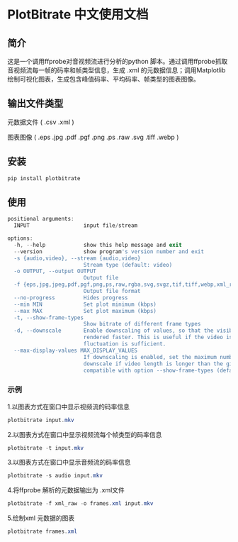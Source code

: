 # PlotBitrate 中文使用文档

## 简介

这是一个调用ffprobe对音视频流进行分析的python 脚本。通过调用ffprobe抓取音视频流每一帧的码率和帧类型信息，生成 .xml 的元数据信息；调用Matplotlib 绘制可视化图表，生成包含峰值码率、平均码率、帧类型的图表图像。



## 输出文件类型

元数据文件 ( .csv .xml )

图表图像 ( .eps .jpg .pdf .pgf .png .ps .raw .svg .tiff .webp )



## 安装

```powershell
pip install plotbitrate
```



## 使用

```powershell
positional arguments:
  INPUT                 input file/stream

options:
  -h, --help            show this help message and exit
  --version             show program's version number and exit
  -s {audio,video}, --stream {audio,video}
                        Stream type (default: video)
  -o OUTPUT, --output OUTPUT
                        Output file
  -f {eps,jpg,jpeg,pdf,pgf,png,ps,raw,rgba,svg,svgz,tif,tiff,webp,xml_raw,csv_raw}, --format {eps,jpg,jpeg,pdf,pgf,png,ps,raw,rgba,svg,svgz,tif,tiff,webp,xml_raw,csv_raw}
                        Output file format
  --no-progress         Hides progress
  --min MIN             Set plot minimum (kbps)
  --max MAX             Set plot maximum (kbps)
  -t, --show-frame-types
                        Show bitrate of different frame types
  -d, --downscale       Enable downscaling of values, so that the visible level of detail in the graph is reduced and
                        rendered faster. This is useful if the video is very long and an overview of the bitrate
                        fluctuation is sufficient.
  --max-display-values MAX_DISPLAY_VALUES
                        If downscaling is enabled, set the maximum number of values shown on the x axis. Will
                        downscale if video length is longer than the given value. Will not downscale if set to -1. Not
                        compatible with option --show-frame-types (default: 700)
```

### 示例

1.以图表方式在窗口中显示视频流的码率信息

```powershell
plotbitrate input.mkv
```

2.以图表方式在窗口中显示视频流每个帧类型的码率信息

```powershell
plotbitrate -t input.mkv
```

3.以图表方式在窗口中显示音频流的码率信息

```powershell
plotbitrate -s audio input.mkv
```

4.将ffprobe 解析的元数据输出为 .xml文件

```powershell
plotbitrate -f xml_raw -o frames.xml input.mkv
```

5.绘制xml 元数据的图表

```powershell
plotbitrate frames.xml
```
